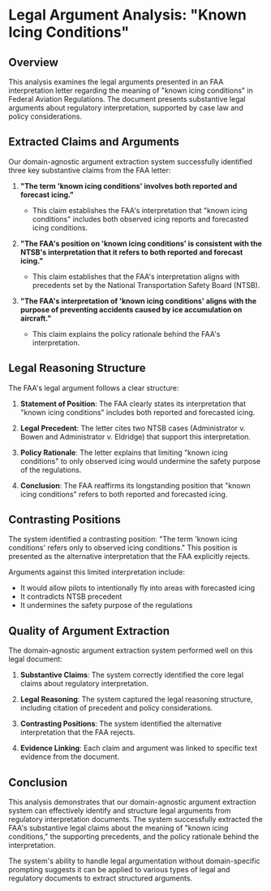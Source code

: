 # Legal Argument Analysis: "Known Icing Conditions"

## Overview

This analysis examines the legal arguments presented in an FAA interpretation letter regarding the meaning of "known icing conditions" in Federal Aviation Regulations. The document presents substantive legal arguments about regulatory interpretation, supported by case law and policy considerations.

## Extracted Claims and Arguments

Our domain-agnostic argument extraction system successfully identified three key substantive claims from the FAA letter:

1. **"The term 'known icing conditions' involves both reported and forecast icing."**
   - This claim establishes the FAA's interpretation that "known icing conditions" includes both observed icing reports and forecasted icing conditions.

2. **"The FAA's position on 'known icing conditions' is consistent with the NTSB's interpretation that it refers to both reported and forecast icing."**
   - This claim establishes that the FAA's interpretation aligns with precedents set by the National Transportation Safety Board (NTSB).

3. **"The FAA's interpretation of 'known icing conditions' aligns with the purpose of preventing accidents caused by ice accumulation on aircraft."**
   - This claim explains the policy rationale behind the FAA's interpretation.

## Legal Reasoning Structure

The FAA's legal argument follows a clear structure:

1. **Statement of Position**: The FAA clearly states its interpretation that "known icing conditions" includes both reported and forecasted icing.

2. **Legal Precedent**: The letter cites two NTSB cases (Administrator v. Bowen and Administrator v. Eldridge) that support this interpretation.

3. **Policy Rationale**: The letter explains that limiting "known icing conditions" to only observed icing would undermine the safety purpose of the regulations.

4. **Conclusion**: The FAA reaffirms its longstanding position that "known icing conditions" refers to both reported and forecasted icing.

## Contrasting Positions

The system identified a contrasting position: "The term 'known icing conditions' refers only to observed icing conditions." This position is presented as the alternative interpretation that the FAA explicitly rejects.

Arguments against this limited interpretation include:
- It would allow pilots to intentionally fly into areas with forecasted icing
- It contradicts NTSB precedent
- It undermines the safety purpose of the regulations

## Quality of Argument Extraction

The domain-agnostic argument extraction system performed well on this legal document:

1. **Substantive Claims**: The system correctly identified the core legal claims about regulatory interpretation.

2. **Legal Reasoning**: The system captured the legal reasoning structure, including citation of precedent and policy considerations.

3. **Contrasting Positions**: The system identified the alternative interpretation that the FAA rejects.

4. **Evidence Linking**: Each claim and argument was linked to specific text evidence from the document.

## Conclusion

This analysis demonstrates that our domain-agnostic argument extraction system can effectively identify and structure legal arguments from regulatory interpretation documents. The system successfully extracted the FAA's substantive legal claims about the meaning of "known icing conditions," the supporting precedents, and the policy rationale behind the interpretation.

The system's ability to handle legal argumentation without domain-specific prompting suggests it can be applied to various types of legal and regulatory documents to extract structured arguments.
